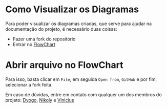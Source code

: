 # Como Visualizar os Diagramas
Para poder visualizar os diagramas criadas, que serve para ajudar na documentação do projeto, é necessário duas coisas: 
- Fazer uma fork do repositório 
- Entrar no [FlowChart](https://app.diagrams.net)

# Abrir arquivo no FlowChart
Para isso, basta clicar em `File`, em seguida `Open from`, `GitHub` e por fim, selecionar a fork feita. 

Em caso de dúvidas, entre em contato com qualquer um dos membros do projeto: [Dyogo](https://github.com/DyogoBendo), [Nikoly](https://github.com/NikolyCover) e [Vinicius](https://github.com/vinniciusJ)
